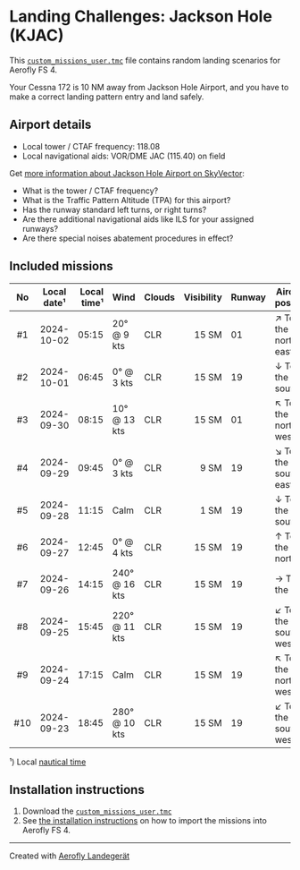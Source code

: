 # Landing Challenges: Jackson Hole (KJAC)

This [`custom_missions_user.tmc`](./custom_missions_user.tmc) file contains random landing scenarios for Aerofly FS 4.

Your Cessna 172 is 10 NM away from Jackson Hole Airport, and you have to make a correct landing pattern entry and land safely.

## Airport details

- Local tower / CTAF frequency: 118.08
- Local navigational aids: VOR/DME JAC (115.40) on field

Get [more information about Jackson Hole Airport on SkyVector](https://skyvector.com/airport/KJAC):

- What is the tower / CTAF frequency?
- What is the Traffic Pattern Altitude (TPA) for this airport?
- Has the runway standard left turns, or right turns?
- Are there additional navigational aids like ILS for your assigned runways?
- Are there special noises abatement procedures in effect?

## Included missions

| No  | Local date¹ | Local time¹ | Wind          | Clouds | Visibility | Runway | Aircraft position    |
| :-: | ----------- | ----------: | ------------- | ------ | ---------: | ------ | -------------------- |
| #1  | 2024-10-02  |       05:15 | 20° @ 9 kts   | CLR    |      15 SM | 01     | ↗ To the north-east |
| #2  | 2024-10-01  |       06:45 | 0° @ 3 kts    | CLR    |      15 SM | 19     | ↓ To the south       |
| #3  | 2024-09-30  |       08:15 | 10° @ 13 kts  | CLR    |      15 SM | 01     | ↖ To the north-west |
| #4  | 2024-09-29  |       09:45 | 0° @ 3 kts    | CLR    |       9 SM | 19     | ↘ To the south-east |
| #5  | 2024-09-28  |       11:15 | Calm          | CLR    |       1 SM | 19     | ↓ To the south       |
| #6  | 2024-09-27  |       12:45 | 0° @ 4 kts    | CLR    |      15 SM | 19     | ↑ To the north       |
| #7  | 2024-09-26  |       14:15 | 240° @ 16 kts | CLR    |      15 SM | 19     | → To the east        |
| #8  | 2024-09-25  |       15:45 | 220° @ 11 kts | CLR    |      15 SM | 19     | ↙ To the south-west |
| #9  | 2024-09-24  |       17:15 | Calm          | CLR    |      15 SM | 19     | ↖ To the north-west |
| #10 | 2024-09-23  |       18:45 | 280° @ 10 kts | CLR    |      15 SM | 19     | ↙ To the south-west |

¹) Local [nautical time](https://en.wikipedia.org/wiki/Nautical_time)

## Installation instructions

1. Download the [`custom_missions_user.tmc`](./custom_missions_user.tmc)
2. See [the installation instructions](https://fboes.github.io/aerofly-missions/docs/generic-installation.html) on how to import the missions into Aerofly FS 4.

---

Created with [Aerofly Landegerät](https://github.com/fboes/aerofly-patterns)
